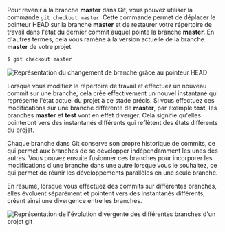 Pour revenir à la branche **master** dans Git, vous pouvez utiliser la commande ```git checkout master```. Cette commande permet de déplacer le pointeur HEAD sur la branche **master** et de restaurer votre répertoire de travail dans l'état du dernier commit auquel pointe la branche **master**. En d'autres termes, cela vous ramène à la version actuelle de la branche **master** de votre projet.

```bash
$ git checkout master
```

![Représentation du changement de branche grâce au pointeur HEAD](branche-4-image-à-remplacer)

Lorsque vous modifiez le répertoire de travail et effectuez un nouveau commit sur une branche, cela crée effectivement un nouvel instantané qui représente l'état actuel du projet à ce stade précis. Si vous effectuez ces modifications sur une branche différente de **master**, par exemple **test**, les branches **master** et **test** vont en effet diverger. Cela signifie qu'elles pointeront vers des instantanés différents qui reflètent des états différents du projet.

Chaque branche dans Git conserve son propre historique de commits, ce qui permet aux branches de se développer indépendamment les unes des autres. Vous pouvez ensuite fusionner ces branches pour incorporer les modifications d'une branche dans une autre lorsque vous le souhaitez, ce qui permet de réunir les développements parallèles en une seule branche.

En résumé, lorsque vous effectuez des commits sur différentes branches, elles évoluent séparément et pointent vers des instantanés différents, créant ainsi une divergence entre les branches.

![Représentation de l'évolution divergente des différentes branches d'un projet git](branche-5-image-à-remplacer)

